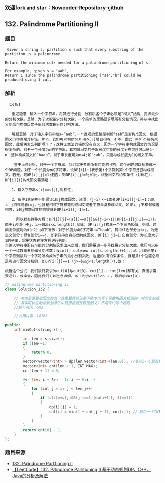 ### [欢迎fork and star：Nowcoder-Repository-github](https://github.com/ranjiewwen/Nowcoder)

## 132. Palindrome Partitioning II

### 题目

```
 Given a string s, partition s such that every substring of the partition is a palindrome.

Return the minimum cuts needed for a palindrome partitioning of s.

For example, given s = "aab",
Return 1 since the palindrome partitioning ["aa","b"] could be produced using 1 cut. 
```

### 解析

```
 【分析】

   重述题意：输入一个字符串，将其进行分割，分割后各个子串必须是“回文”结构，要求最少的分割次数。显然，为了求取最少分割次数，一个简单的思路是穷尽所有分割情况，再从中找出分割后可构成回文子串且次数最少的分割方法。

   解题思路：对于输入字符串如s=“aab”,一个直观的思路是判断“aab”是否构成回文，根据回文的特点是对称性，那么，我们可以判断s[0]与s[2]是否相等，不等，因此“aab”不能构成回文，此后再怎么判断呢？？？这种无章法的操作没有意义，因为一个字符串构成回文的情况是很复杂的，对于一个长度为n的字符串，其构成回文的子串长度可能的长度分布范围可以是1—n：整体构成回文如“baab”，则子串长度可为n=4;如“cab”，只能构成长度为1的回文子串。

    鉴于上述分析，对于一个字符串，我们需要考虑所有可能的分割，这个问题可以抽象成一个DP问题，对于一个长度为n的字符串，设DP[i][j]表示第i个字符到第j个字符是否构成回文，若是，则DP[i][j]=1;若否，则DP[i][j]=0;如此，根据回文的约束条件（对称性），DP[i][j]构成回文需满足：

   1、输入字符串s[i]==s[j],对称性；

   2、条件1满足并不能保证i到j构成回文，还须：（j-i）<=1或者DP[i+1][j-1]=1；即，i、j相邻或者i=j，也就是相邻字符相等构成回文或者字符自身构成回文，如果i、j不相邻或者相等，i到j构成回文的前提就是DP[i+1][j-1]=1.

     所以状态转移方程：DP[i][j]=(s[i]==s[j]&&(j-i<=1||DP[i+1][j-1]==1))。由于i必须小于j，i>=0&&i<s.length().如此，DP[i][j]构成一个下三角矩阵，空间、时间复杂度均为O(n2),如下所示：对于长度为4的字符串s=“baab”，其中红色部分为i>j，为无意义部分；绿色部分i==j，即字符串自身必然构成回文，DP[i][j]=1;白色部分，为长度大于1的子串，需要状态转移方程进行判断。
当输入字符串所有可能的分割情况求出来之后，我们需要进一步寻找最少分割次数，我们可以用一个一维数组来存储分割次数：设int[] cut=new int[s.length()+1],cut[i]表示第i个字符到最后一个字符所构成的子串的最小分割次数，这里的i有约束条件，就是第i个位置必须是可进行回文分割的，即DP[i][j]==1 (j>=i&&j<s.length()),故：

根据这个公式，我们最终要求的cut[0]与cut[0]、cut[1]...cut[len]都有关，直接求需要递归，效率低，因此我们可以逆序求解，即：先求cut[len-1]，最后求cut[0].

```

```C++
// palindrome partitioning ii
class Solution_132 {

	// 考虑是否要用回文检测（这里最优算法是不能专门写个函数用回文检测的，时间复杂度过高）
	// 其实可以在动态规划算法中直接检测是否是回文，不用专门写个函数
	//运行时间：6ms

	//占用内存：1416k

public:
	int minCut(string s) {

		int len = s.size();
		if (len<=1)
		{
			return 0;
		}
		vector<vector<int> > dp(len,vector<int>(len,0)); //表示i->j是否构成回文串
		vector<int> cnt(len + 1, INT_MAX);
		cnt[len + 1] = 0;

		for (int i = len - 1; i >= 0;i--)
		{
			for (int j = i; j < len;j++)
			{
				if (s[i]==s[j]&&(j-i<=1||dp[i+1][j-1]==1))
				{
					dp[i][j] = 1;
					cnt[i] = min(1 + cnt[j + 1], cnt[i]); // 最后一个INT_MAX+1溢出
				}
			}
		}
		return cnt[0] - 1;
	}
};

```

### 题目来源

- [132. Palindrome Partitioning II](https://leetcode.com/problems/palindrome-partitioning-ii/description/)
- [【LeetCode】132. Palindrome Partitioning II 基于动态规划DP、C++、Java的分析及解法](http://blog.csdn.net/jin_kwok/article/details/51423222)

